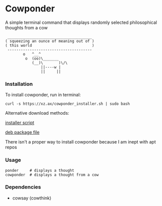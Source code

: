 # Cowponder

A simple terminal command that displays randomly selected philosophical thoughts from a cow

```
 ______________________________________
( squeezing an ounce of meaning out of )
( this world                           )
 --------------------------------------
        o   ^__^
         o  (oo)\_______
            (__)\       )\/\
                ||----w |
                ||     ||
```

### Installation

To install cowponder, run in terminal:

```
curl -s https://xz.ax/cowponder_installer.sh | sudo bash
```

Alternative download methods:

[installer script](https://xz.ax/cowponder_installer.sh)

[deb package file](https://xz.ax/cowponder_0.0.1-1_all.deb)

There isn't a proper way to install cowponder because I am inept with apt repos

### Usage

```
ponder     # displays a thought
cowponder  # displays a thought from a cow
```

### Dependencies

* cowsay (cowthink)


